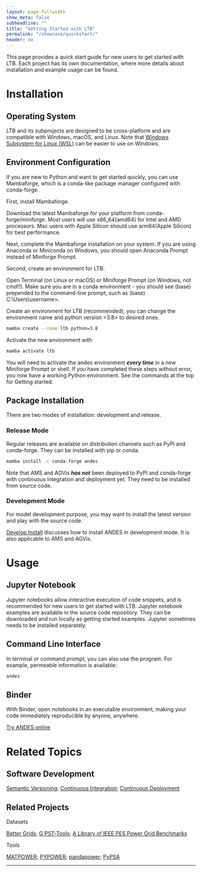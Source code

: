 ```yaml
---
layout: page-fullwidth
show_meta: false
subheadline: ""
title: "Getting Started with LTB"
permalink: "/showcase/quickstart/"
header: no
---
```


This page provides a quick start guide for new users to get started with LTB.
Each project has its own documentation, where more details about installation and example usage can be found.

# Installation

## Operating System

LTB and its subprojects are designed to be cross-platform and are compatible with Windows, macOS, and Linux. Note that [Windows Subsystem for Linux (WSL)][WSL] can be easier to use on Windows.

## Environment Configuration

If you are new to Python and want to get started quickly, you can use Mambaforge, which is a conda-like package manager configured with conda-forge.

First, install Mambaforge.

Download the latest Mambaforge for your platform from conda-forge/miniforge.
Most users will use x86_64(amd64) for Intel and AMD processors.
Mac users with Apple Silicon should use arm64(Apple Silicon) for best performance.

Next, complete the Mambaforge installation on your system.
If you are using Anaconda or Miniconda on Windows, you should open Anaconda Prompt instead of Miniforge Prompt.

Second, create an environment for LTB.

Open Terminal (on Linux or macOS) or Miniforge Prompt (on Windows, not cmd!!).
Make sure you are in a conda environment - you should see (base) prepended to the command-line prompt, such as (base) C:\Users\username>.

Create an environment for LTB (recommended), you can change the environment name <ltb> and python version <3.8> to desired ones.

```bash
mamba create --name ltb python=3.8
```

Activate the new environment with

```bash
mamba activate ltb
```

You will need to activate the andes environment ***every time*** in a new Miniforge Prompt or shell.
If you have completed these steps without error, you now have a working Python environment. See the commands at the top for Getting started.

## Package Installation

There are two modes of installation: development and release.

### Release Mode

Regular releases are available on distribution channels such as PyPI and conda-forge.
They can be installed with pip or conda.

```bash
mamba install -c conda-forge andes
```

Note that AMS and AGVis ***has not*** been deployed to PyPI and conda-forge with continuous integration and deployment yet.
They need to be installed from source code.

### Development Mode

For model development purpose, you may want to install the latest version and play with the source code.

[Develop Install](https://docs.andes.app/en/latest/getting_started/install.html#develop-install) discusses how to install ANDES in development mode.
It is also applicable to AMS and AGVis.

# Usage

## Jupyter Notebook

Jupyter notebooks allow interactive execution of code snippets, and is recommended for new users to get started with LTB.
Jupyter notebook examples are available in the source code repository.
They can be downloaded and run locally as getting started examples.
Jupyter sometimes needs to be installed separately.

## Command Line Interface

In terminal or command prompt, you can also use the program.
For example, permeable information is available:

```bash
andes
```

## Binder

With Binder, open notebooks in an executable environment, making your code immediately reproducible by anyone, anywhere.

[Try ANDES online](https://mybinder.org/v2/gh/cuihantao/andes/master)

# Related Topics

## Software Development

[Semantic Versioning][Semantic Versioning];
[Continuous Integration][Continuous Integration];
[Continuous Deployment][Continuous Deployment]

## Related Projects

Datasets

[Better Grids][Better Grids];
[G PST-Tools][G PST-Tools];
[A Library of IEEE PES Power Grid Benchmarks][pglib]

Tools

[MATPOWER][MATPOWER];
[PYPOWER][PYPOWER];
[pandapower][pandapower];
[PyPSA][PyPSA]


* * *

[Better Grids]: https://db.bettergrids.org
[G PST-Tools]: https://g-pst.github.io/tools/
[pglib]: https://github.com/power-grid-lib/pglib-opf

[MATPOWER]: https://matpower.org
[PYPOWER]: https://github.com/rwl/PYPOWER
[pandapower]: https://pandapower.readthedocs.io
[PyPSA]: https://pypsa.org

[WSL]: https://learn.microsoft.com/en-us/windows/wsl/install
[Semantic Versioning]: https://semver.org
[Continuous Integration]: https://en.wikipedia.org/wiki/Continuous_integration
[Continuous Deployment]: https://en.wikipedia.org/wiki/Continuous_deployment

